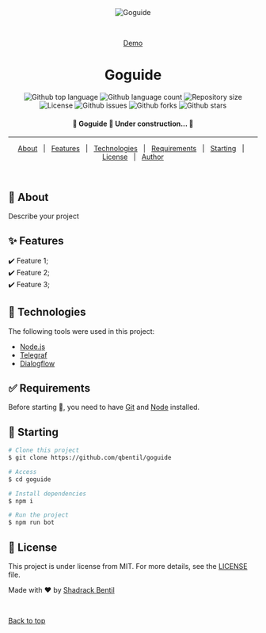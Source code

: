 <div align="center" id="top"> 
  <img src="./.github/app.gif" alt="Goguide" />

  &#xa0;

  <a href="https://goguide.netlify.app">Demo</a>
</div>

<h1 align="center">Goguide</h1>

<p align="center">
  <img alt="Github top language" src="https://img.shields.io/github/languages/top/qbentil/goguide?color=56BEB8">

  <img alt="Github language count" src="https://img.shields.io/github/languages/count/qbentil/goguide?color=56BEB8">

  <img alt="Repository size" src="https://img.shields.io/github/repo-size/qbentil/goguide?color=56BEB8">

  <img alt="License" src="https://img.shields.io/github/license/qbentil/goguide?color=56BEB8">

  <img alt="Github issues" src="https://img.shields.io/github/issues/qbentil/goguide?color=56BEB8" />

  <img alt="Github forks" src="https://img.shields.io/github/forks/qbentil/goguide?color=56BEB8" />

  <img alt="Github stars" src="https://img.shields.io/github/stars/qbentil/goguide?color=56BEB8" />
</p>

<!-- Status -->

<h4 align="center"> 
	🚧  Goguide 🚀 Under construction...  🚧
</h4> 

<hr>

<p align="center">
  <a href="#dart-about">About</a> &#xa0; | &#xa0; 
  <a href="#sparkles-features">Features</a> &#xa0; | &#xa0;
  <a href="#rocket-technologies">Technologies</a> &#xa0; | &#xa0;
  <a href="#white_check_mark-requirements">Requirements</a> &#xa0; | &#xa0;
  <a href="#checkered_flag-starting">Starting</a> &#xa0; | &#xa0;
  <a href="#memo-license">License</a> &#xa0; | &#xa0;
  <a href="https://github.com/qbentil" target="_blank">Author</a>
</p>

<br>

## :dart: About ##

Describe your project

## :sparkles: Features ##

:heavy_check_mark: Feature 1;\
:heavy_check_mark: Feature 2;\
:heavy_check_mark: Feature 3;

## :rocket: Technologies ##

The following tools were used in this project:

- [Node.js](https://nodejs.org/en/)
- [Telegraf](https://telegraf.js.org/#/)
- [Dialogflow](https://dialogflow.cloud.google.com/)

## :white_check_mark: Requirements ##

Before starting :checkered_flag:, you need to have [Git](https://git-scm.com) and [Node](https://nodejs.org/en/) installed.

## :checkered_flag: Starting ##

```bash
# Clone this project
$ git clone https://github.com/qbentil/goguide

# Access
$ cd goguide

# Install dependencies
$ npm i

# Run the project
$ npm run bot

```

## :memo: License ##

This project is under license from MIT. For more details, see the [LICENSE](LICENSE.md) file.


Made with :heart: by <a href="https://github.com/qbentil" target="_blank">Shadrack Bentil</a>

&#xa0;

<a href="#top">Back to top</a>
